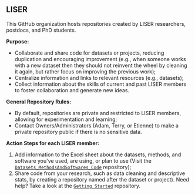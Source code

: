 ## LISER 

This GitHub organization hosts repositories created by LISER researchers, postdocs, and PhD students. 

**Purpose:**
* Collaborate and share code for datasets or projects, reducing duplication and encouraging improvement (e.g., when someone works with a new dataset then they should not reinvent the wheel by cleaning it again, but rather focus on improving the previous work);
* Centralize information and links to relevant resources (e.g., datasets);
* Collect information about the skills of current and past LISER members to foster collaboration and generate new ideas.

**General Repository Rules:**
* By default, repositories are private and restricted to LISER members, allowing for experimentation and learning;
* Contact Owners/Administrators (Adam, Terry, or Etienne) to make a private repository public if there is no sensitive data.

**Action Steps for each LISER member:**
 1.	Add information to the Excel sheet about the datasets, methods, and software you've used, are using, or plan to use (Visit the [`Datasets_MethodsAndSoftwares_Code`](https://github.com/Liser-Lu/Datasets_MethodsAndSoftwares) repository);
 2. Share code from your research, such as data cleaning and descriptive stats, by creating a repository named after the dataset or project). Need help? Take a look at the [`Getting Started`](https://github.com/Liser-Lu/Getting-started) repository.
